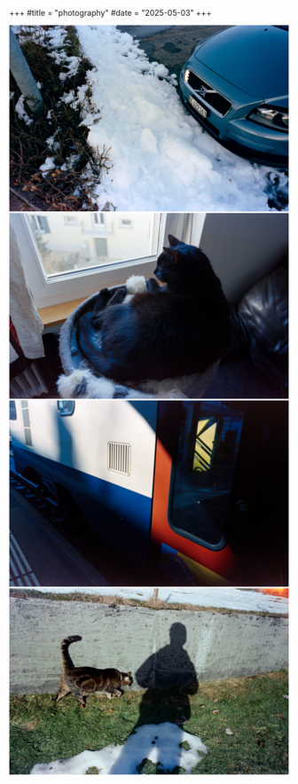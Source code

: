 +++
#title = "photography"
#date = "2025-05-03"
+++

![tky1](/tky1.jpg)
![tky2](/tky2.jpg)
![tky3](/tky3.jpg)
![tky4](/tky4.jpg)